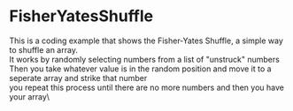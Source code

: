 # FisherYatesShuffle
This is a coding example that shows the Fisher-Yates Shuffle, a simple way to shuffle an array.\
It works by randomly selecting numbers from a list of "unstruck" numbers\
Then you take whatever value is in the random position and move it to a seperate array and strike that number\
you repeat this process until there are no more numbers and then you have your array\
